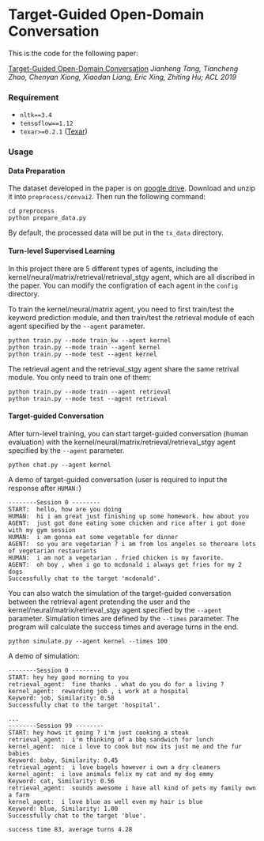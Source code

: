 # Target-Guided Open-Domain Conversation

This is the code for the following paper:

[Target-Guided Open-Domain Conversation](http://arxiv.org/abs/1905.11553)
*Jianheng Tang, Tiancheng Zhao, Chenyan Xiong, Xiaodan Liang, Eric Xing, Zhiting Hu; ACL 2019*

### Requirement

- `nltk==3.4`  
- `tensoflow==1.12`   
- `texar>=0.2.1` ([Texar](https://github.com/asyml/texar))

### Usage

#### Data Preparation
The dataset developed in the paper is on [google drive](https://drive.google.com/file/d/1oTjOQjm7iiUitOPLCmlkXOCbEPoSWDPX/view?usp=sharing). Download 
and unzip it into `preprocess/convai2`. Then run the following command:
```shell
cd preprocess
python prepare_data.py
```
By default, the processed data will be put in the `tx_data` directory.

#### Turn-level Supervised Learning
In this project there are 5 different types of agents, including the kernel/neural/matrix/retrieval/retrieval_stgy agent,
 which are all discribed in the paper. You can modify the configration of each agent in the `config` directory.

To train the kernel/neural/matrix agent, you need to first train/test the keyword prediction module, 
and then train/test the retrieval module of each agent specified by the `--agent` parameter.

```shell
python train.py --mode train_kw --agent kernel
python train.py --mode train --agent kernel
python train.py --mode test --agent kernel
```

The retrieval agent and the retrieval_stgy agent share the same retrival module. You only need to train one of them:

```shell
python train.py --mode train --agent retrieval
python train.py --mode test --agent retrieval
```

#### Target-guided Conversation

After turn-level training, you can start target-guided conversation (human evaluation) with 
the kernel/neural/matrix/retrieval/retrieval_stgy  agent specified by the `--agent` parameter.

```shell
python chat.py --agent kernel
```
A demo of target-guided conversation (user is required to input the response after `HUMAN:`)

```
--------Session 0 --------
START:  hello, how are you doing
HUMAN:  hi i am great just finishing up some homework. how about you
AGENT:  just got done eating some chicken and rice after i got done with my gym session
HUMAN:  i am gonna eat some vegetable for dinner
AGENT:  so you are vegetarian ? i am from los angeles so thereare lots of vegetarian restaurants
HUMAN:  i am not a vegetarian . fried chicken is my favorite.
AGENT:  oh boy , when i go to mcdonald i always get fries for my 2 dogs
Successfully chat to the target 'mcdonald'.
```

You can also watch the simulation of the target-guided conversation 
between the retrieval agent pretending the user and the kernel/neural/matrix/retrieval_stgy agent specified by the `--agent` parameter. Simulation times are defined by the `--times` parameter. The program will calculate the success times and average turns in the end.

```shell
python simulate.py --agent kernel --times 100
```

A demo of simulation:
```
--------Session 0 --------
START: hey hey good morning to you
retrieval_agent:  fine thanks . what do you do for a living ?
kernel_agent:  rewarding job , i work at a hospital
Keyword: job, Similarity: 0.58
Successfully chat to the target 'hospital'.

...
--------Session 99 --------
START: hey hows it going ? i'm just cooking a steak
retrieval_agent:  i'm thinking of a bbq sandwich for lunch
kernel_agent:  nice i love to cook but now its just me and the fur babies
Keyword: baby, Similarity: 0.45
retrieval_agent:  i love bagels however i own a dry cleaners
kernel_agent:  i love animals felix my cat and my dog emmy
Keyword: cat, Similarity: 0.56
retrieval_agent:  sounds awesome i have all kind of pets my family own a farm
kernel_agent:  i love blue as well even my hair is blue
Keyword: blue, Similarity: 1.00
Successfully chat to the target 'blue'.

success time 83, average turns 4.28
```
